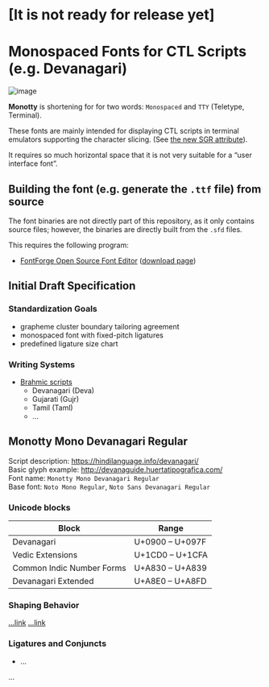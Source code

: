 # [It is not ready for release yet]

# Monospaced Fonts for CTL Scripts (e.g. Devanagari)

![image](https://dice.netxs.online/cloud/monotty/github-devanagari.png)

__Monotty__ is shortening for for two words: `Monospaced` and `TTY` (Teletype, Terminal).

These fonts are mainly intended for displaying CTL scripts in terminal emulators supporting the character slicing. (See [the new SGR attribute](https://gitlab.freedesktop.org/terminal-wg/specifications/-/issues/23)).

It requires so much horizontal space that it is not very suitable for a “user interface font”.

## Building the font (e.g. generate the `.ttf` file) from source

The font binaries are not directly part of this repository, as it only contains source files; however, the binaries are directly built from the `.sfd` files.

This requires the following program:
- [FontForge Open Source Font Editor](https://fontforge.org/en-US/) ([download page](https://fontforge.org/en-US/downloads/))

## Initial Draft Specification

### Standardization Goals
- grapheme cluster boundary tailoring agreement
- monospaced font with fixed-pitch ligatures
- predefined ligature size chart

### Writing Systems
- [Brahmic scripts](https://en.wikipedia.org/wiki/Brahmic_scripts)
  - Devanagari	(Deva)
  - Gujarati	(Gujr)
  - Tamil	(Taml)
  - ...

## Monotty Mono Devanagari Regular

Script description: https://hindilanguage.info/devanagari/  
Basic glyph example: http://devanaguide.huertatipografica.com/  
Font name:  `Monotty Mono Devanagari Regular`  
Base font:  `Noto Mono Regular`, `Noto Sans Devanagari Regular`

### Unicode blocks
Block                     | Range    
--------------------------|--------------
Devanagari                | U+0900 – U+097F
Vedic Extensions          | U+1CD0 – U+1CFA
Common Indic Number Forms | U+A830 – U+A839
Devanagari Extended       | U+A8E0 – U+A8FD

### Shaping Behavior
[...link](https://github.com/itfoundry/devanagari-shaping)
[...link](https://docs.microsoft.com/en-us/typography/script-development/devanagari)

### Ligatures and Conjuncts
- ...

...
